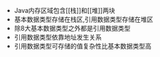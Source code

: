 - Java内存区域包含[[栈]]和[[堆]]两块
- 基本数据类型存储在栈区,引用数据类型存储在堆区
- 除8大基本数据类型之外都是引用数据类型
- 引用数据类型依靠地址发生关系
- 引用数据类型可存储的值复杂性比基本数据类型高